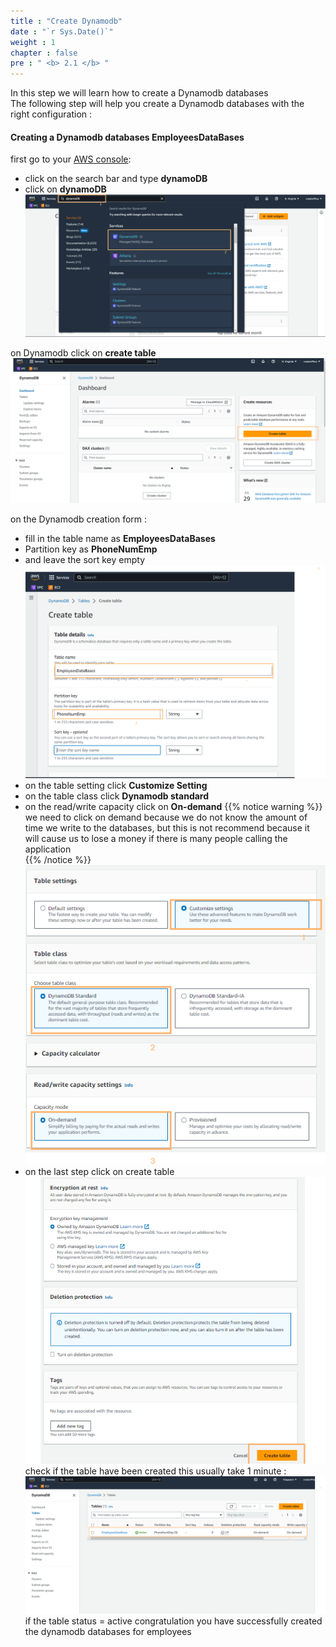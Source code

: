 ```yaml
---
title : "Create Dynamodb"
date : "`r Sys.Date()`"
weight : 1
chapter : false
pre : " <b> 2.1 </b> "
---
```


In this step we will learn how to create a Dynamodb databases  
The following step will help you create a Dynamodb databases with the right configuration :

<!-- To learn how to create EC2 instances and VPCs with public/private subnets, you can refer to the lab:
  - [About Amazon EC2](https://000004.awsstudygroup.com/en/)
  - [Works with Amazon VPC](https://000003.awsstudygroup.com/en/)
![dynamodb](/images/2.prerequisite/dynamodb-5-a.png) -->

#### Creating  a Dynamodb databases **EmployeesDataBases**
first go to your [AWS console](https://console.aws.amazon.com):
 + click on the search bar and type **dynamoDB**
 + click on **dynamoDB**
![dynamodb-1](/images/2.prerequisite/dynamodb-1-a.png)

on Dynamodb click on **create table**
![dynamodb-2](/images/2.prerequisite/dynamodb-2-a.png)

on the Dynamodb creation form : 
  + fill in the table name as **EmployeesDataBases**
  + Partition key as **PhoneNumEmp**
  + and leave the sort key  empty
![dynamodb-3](/images/2.prerequisite/dynamodb-3-a.png)
  + on the table setting click **Customize Setting**
  + on the table class click **Dynamodb standard**
  + on the read/write capacity click on **On-demand**
{{% notice warning %}}
we need to click on demand because we do not know the amount of time we write to the databases, but this is not recommend because it will cause us to lose a money if there is many people calling the application  
{{% /notice %}}
![dynamodb-4](/images/2.prerequisite/dynamodb-4-a.png)
  + on the last step click on create table 
![dynamodb-5](/images/2.prerequisite/dynamodb-5-a.png)
check if the table have been created this usually take 1 minute : 
![dynamodb-6](/images/2.prerequisite/dynamodb-6-a.png)
if the table status = active congratulation you have successfully created the dynamodb databases for employees  

  <!-- - [Create VPC](2.1.1-createvpc/)
  - [Create Public Subnet](2.1.2-createpublicsubnet/)
  - [Create Private Subnet](2.1.3-createprivatesubnet/)
  - [Create security group](2.1.4-createsecgroup/)
  - [Create public Linux server](2.1.5-createec2linux/)
  - [Create private Windows server](2.1.6-createec2windows/) -->


